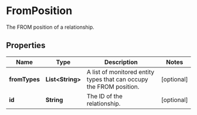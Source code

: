 

# FromPosition

The FROM position of a relationship.

## Properties

| Name | Type | Description | Notes |
|------------ | ------------- | ------------- | -------------|
|**fromTypes** | **List&lt;String&gt;** | A list of monitored entity types that can occupy the FROM position. |  [optional] |
|**id** | **String** | The ID of the relationship. |  [optional] |



